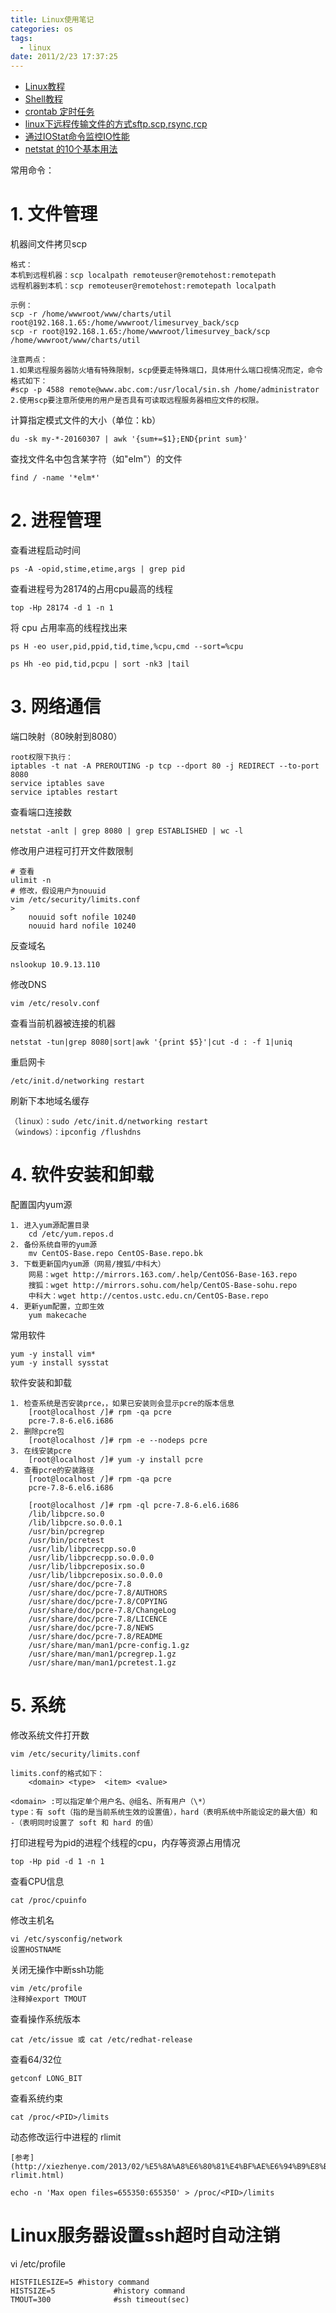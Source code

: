 ```yaml
---
title: Linux使用笔记
categories: os
tags:
  - linux
date: 2011/2/23 17:37:25
---
```


* [Linux教程](http://c.biancheng.net/cpp/html/2726.html)
* [Shell教程](http://c.biancheng.net/cpp/view/6994.html)
* [crontab 定时任务](http://linuxtools-rst.readthedocs.io/zh_CN/latest/tool/crontab.html)
* [linux下远程传输文件的方式sftp.scp,rsync,rcp](http://daaoao.blog.51cto.com/2329117/668298)
* [通过IOStat命令监控IO性能](http://blog.csdn.net/lucien166/article/details/38318775)
* [netstat 的10个基本用法](https://linux.cn/article-2434-1.html)


常用命令：


# 1. 文件管理

机器间文件拷贝scp

	格式：
	本机到远程机器：scp localpath remoteuser@remotehost:remotepath
	远程机器到本机：scp remoteuser@remotehost:remotepath localpath

	示例：
	scp -r /home/wwwroot/www/charts/util root@192.168.1.65:/home/wwwroot/limesurvey_back/scp
	scp -r root@192.168.1.65:/home/wwwroot/limesurvey_back/scp /home/wwwroot/www/charts/util

	注意两点：
	1.如果远程服务器防火墙有特殊限制，scp便要走特殊端口，具体用什么端口视情况而定，命令格式如下：
	#scp -p 4588 remote@www.abc.com:/usr/local/sin.sh /home/administrator
	2.使用scp要注意所使用的用户是否具有可读取远程服务器相应文件的权限。

计算指定模式文件的大小（单位：kb）

	du -sk my-*-20160307 | awk '{sum+=$1};END{print sum}'

查找文件名中包含某字符（如"elm"）的文件

	find / -name '*elm*'

# 2. 进程管理

查看进程启动时间

    ps -A -opid,stime,etime,args | grep pid    

查看进程号为28174的占用cpu最高的线程

	top -Hp 28174 -d 1 -n 1


将 cpu 占用率高的线程找出来

	ps H -eo user,pid,ppid,tid,time,%cpu,cmd --sort=%cpu

	ps Hh -eo pid,tid,pcpu | sort -nk3 |tail

# 3. 网络通信

端口映射（80映射到8080）

	root权限下执行：
	iptables -t nat -A PREROUTING -p tcp --dport 80 -j REDIRECT --to-port 8080
	service iptables save
	service iptables restart

查看端口连接数

	netstat -anlt | grep 8080 | grep ESTABLISHED | wc -l

修改用户进程可打开文件数限制

	# 查看
	ulimit -n
	# 修改，假设用户为nouuid
	vim /etc/security/limits.conf
	>
		nouuid soft nofile 10240
   		nouuid hard nofile 10240


反查域名

	nslookup 10.9.13.110

修改DNS

	vim /etc/resolv.conf

查看当前机器被连接的机器

	netstat -tun|grep 8080|sort|awk '{print $5}'|cut -d : -f 1|uniq

重启网卡

	/etc/init.d/networking restart

刷新下本地域名缓存

	（linux）：sudo /etc/init.d/networking restart
	（windows）：ipconfig /flushdns

# 4. 软件安装和卸载

配置国内yum源

	1. 进入yum源配置目录
		cd /etc/yum.repos.d
	2. 备份系统自带的yum源
		mv CentOS-Base.repo CentOS-Base.repo.bk
	3. 下载更新国内yum源（网易/搜狐/中科大）
		网易：wget http://mirrors.163.com/.help/CentOS6-Base-163.repo
		搜狐：wget http://mirrors.sohu.com/help/CentOS-Base-sohu.repo
		中科大：wget http://centos.ustc.edu.cn/CentOS-Base.repo
	4. 更新yum配置，立即生效
		yum makecache

常用软件

	yum -y install vim*
	yum -y install sysstat


软件安装和卸载

	1. 检查系统是否安装prce，，如果已安装则会显示pcre的版本信息
		[root@localhost /]# rpm -qa pcre
		pcre-7.8-6.el6.i686
	2. 删除pcre包
		[root@localhost /]# rpm -e --nodeps pcre
	3. 在线安装pcre
		[root@localhost /]# yum -y install pcre
	4. 查看pcre的安装路径
		[root@localhost /]# rpm -qa pcre
		pcre-7.8-6.el6.i686

		[root@localhost /]# rpm -ql pcre-7.8-6.el6.i686
		/lib/libpcre.so.0
		/lib/libpcre.so.0.0.1
		/usr/bin/pcregrep
		/usr/bin/pcretest
		/usr/lib/libpcrecpp.so.0
		/usr/lib/libpcrecpp.so.0.0.0
		/usr/lib/libpcreposix.so.0
		/usr/lib/libpcreposix.so.0.0.0
		/usr/share/doc/pcre-7.8
		/usr/share/doc/pcre-7.8/AUTHORS
		/usr/share/doc/pcre-7.8/COPYING
		/usr/share/doc/pcre-7.8/ChangeLog
		/usr/share/doc/pcre-7.8/LICENCE
		/usr/share/doc/pcre-7.8/NEWS
		/usr/share/doc/pcre-7.8/README
		/usr/share/man/man1/pcre-config.1.gz
		/usr/share/man/man1/pcregrep.1.gz
		/usr/share/man/man1/pcretest.1.gz

# 5. 系统

修改系统文件打开数

	vim /etc/security/limits.conf

	limits.conf的格式如下：
	    <domain> <type>  <item> <value>

	<domain> :可以指定单个用户名、@组名、所有用户（\*）
	type：有 soft（指的是当前系统生效的设置值），hard（表明系统中所能设定的最大值）和 -（表明同时设置了 soft 和 hard 的值）

打印进程号为pid的进程个线程的cpu，内存等资源占用情况

    top -Hp pid -d 1 -n 1

查看CPU信息

    cat /proc/cpuinfo

修改主机名

    vi /etc/sysconfig/network
    设置HOSTNAME

关闭无操作中断ssh功能

    vim /etc/profile
    注释掉export TMOUT

查看操作系统版本

    cat /etc/issue 或 cat /etc/redhat-release

查看64/32位

    getconf LONG_BIT

查看系统约束

    cat /proc/<PID>/limits

动态修改运行中进程的 rlimit

	[参考](http://xiezhenye.com/2013/02/%E5%8A%A8%E6%80%81%E4%BF%AE%E6%94%B9%E8%BF%90%E8%A1%8C%E4%B8%AD%E8%BF%9B%E7%A8%8B%E7%9A%84-rlimit.html)

    echo -n 'Max open files=655350:655350' > /proc/<PID>/limits


# Linux服务器设置ssh超时自动注销

  vi /etc/profile

    HISTFILESIZE=5 #history command
    HISTSIZE=5             #history command
    TMOUT=300              #ssh timeout(sec)
